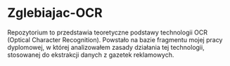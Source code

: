 # Zglebiajac-OCR
Repozytorium to przedstawia teoretyczne podstawy technologii OCR (Optical Character Recognition). Powstało na bazie fragmentu mojej pracy dyplomowej, w której analizowałem zasady działania tej technologii, stosowanej do ekstrakcji danych z gazetek reklamowych.
